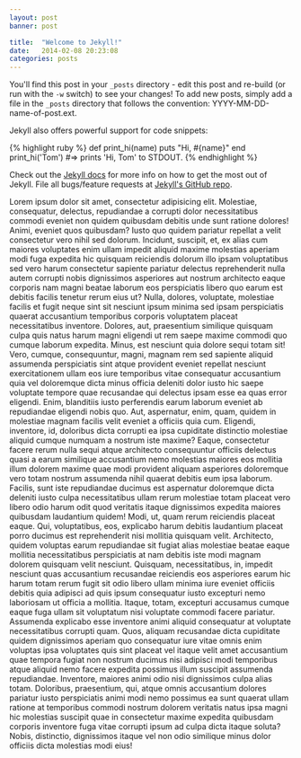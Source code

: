 ```yaml
---
layout: post
banner: post

title:  "Welcome to Jekyll!"
date:   2014-02-08 20:23:08
categories: posts
---
```


You'll find this post in your `_posts` directory - edit this post and re-build (or run with the `-w` switch) to see your changes!
To add new posts, simply add a file in the `_posts` directory that follows the convention: YYYY-MM-DD-name-of-post.ext.

Jekyll also offers powerful support for code snippets:

{% highlight ruby %}
def print_hi(name)
  puts "Hi, #{name}"
end
print_hi('Tom')
#=> prints 'Hi, Tom' to STDOUT.
{% endhighlight %}

Check out the [Jekyll docs][jekyll] for more info on how to get the most out of Jekyll. File all bugs/feature requests at [Jekyll's GitHub repo][jekyll-gh].

[jekyll-gh]: https://github.com/mojombo/jekyll
[jekyll]:    http://jekyllrb.com

Lorem ipsum dolor sit amet, consectetur adipisicing elit. Molestiae, consequatur, delectus, repudiandae a corrupti dolor necessitatibus commodi eveniet non quidem quibusdam debitis unde sunt ratione dolores! Animi, eveniet quos quibusdam? Iusto quo quidem pariatur repellat a velit consectetur vero nihil sed dolorum. Incidunt, suscipit, et, ex alias cum maiores voluptates enim ullam impedit aliquid maxime molestias aperiam modi fuga expedita hic quisquam reiciendis dolorum illo ipsam voluptatibus sed vero harum consectetur sapiente pariatur delectus reprehenderit nulla autem corrupti nobis dignissimos asperiores aut nostrum architecto eaque corporis nam magni beatae laborum eos perspiciatis libero quo earum est debitis facilis tenetur rerum eius ut? Nulla, dolores, voluptate, molestiae facilis et fugit neque sint sit nesciunt ipsum minima sed ipsam perspiciatis quaerat accusantium temporibus corporis voluptatem placeat necessitatibus inventore. Dolores, aut, praesentium similique quisquam culpa quis natus harum magni eligendi ut rem saepe maxime commodi quo cumque laborum expedita. Minus, est nesciunt quia dolore sequi totam sit! Vero, cumque, consequuntur, magni, magnam rem sed sapiente aliquid assumenda perspiciatis sint atque provident eveniet repellat nesciunt exercitationem ullam eos iure temporibus vitae consequatur accusantium quia vel doloremque dicta minus officia deleniti dolor iusto hic saepe voluptate tempore quae recusandae qui delectus ipsam esse ea quas error eligendi. Enim, blanditiis iusto perferendis earum laborum eveniet ab repudiandae eligendi nobis quo. Aut, aspernatur, enim, quam, quidem in molestiae magnam facilis velit eveniet a officiis quia cum. Eligendi, inventore, id, doloribus dicta corrupti ea ipsa cupiditate distinctio molestiae aliquid cumque numquam a nostrum iste maxime? Eaque, consectetur facere rerum nulla sequi atque architecto consequuntur officiis delectus quasi a earum similique accusantium nemo molestias maiores eos mollitia illum dolorem maxime quae modi provident aliquam asperiores doloremque vero totam nostrum assumenda nihil quaerat debitis eum ipsa laborum. Facilis, sunt iste repudiandae ducimus est aspernatur doloremque dicta deleniti iusto culpa necessitatibus ullam rerum molestiae totam placeat vero libero odio harum odit quod veritatis itaque dignissimos expedita maiores quibusdam laudantium quidem! Modi, ut, quam rerum reiciendis placeat eaque. Qui, voluptatibus, eos, explicabo harum debitis laudantium placeat porro ducimus est reprehenderit nisi mollitia quisquam velit. Architecto, quidem voluptas earum repudiandae sit fugiat alias molestiae beatae eaque mollitia necessitatibus perspiciatis at nam debitis iste modi magnam dolorem quisquam velit nesciunt. Quisquam, necessitatibus, in, impedit nesciunt quas accusantium recusandae reiciendis eos asperiores earum hic harum totam rerum fugit sit odio libero ullam minima iure eveniet officiis debitis quia adipisci ad quis ipsum consequatur iusto excepturi nemo laboriosam ut officia a mollitia. Itaque, totam, excepturi accusamus cumque eaque fuga ullam sit voluptatum nisi voluptate commodi facere pariatur. Assumenda explicabo esse inventore animi aliquid consequatur at voluptate necessitatibus corrupti quam. Quos, aliquam recusandae dicta cupiditate quidem dignissimos aperiam quo consequatur iure vitae omnis enim voluptas ipsa voluptates quis sint placeat vel itaque velit amet accusantium quae tempora fugiat non nostrum ducimus nisi adipisci modi temporibus atque aliquid nemo facere expedita possimus illum suscipit assumenda repudiandae. Inventore, maiores animi odio nisi dignissimos culpa alias totam. Doloribus, praesentium, qui, atque omnis accusantium dolores pariatur iusto perspiciatis animi modi nemo possimus ea sunt quaerat ullam ratione at temporibus commodi nostrum dolorem veritatis natus ipsa magni hic molestias suscipit quae in consectetur maxime expedita quibusdam corporis inventore fuga vitae corrupti ipsum ad culpa dicta itaque soluta? Nobis, distinctio, dignissimos itaque vel non odio similique minus dolor officiis dicta molestias modi eius!
